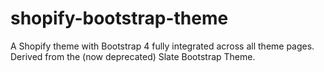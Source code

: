 # shopify-bootstrap-theme
A Shopify theme with Bootstrap 4 fully integrated across all theme pages. Derived from the (now deprecated) Slate Bootstrap Theme.
